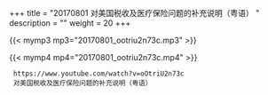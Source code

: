 +++
title = "20170801  对美国税收及医疗保险问题的补充说明（粤语） "
description = ""
weight = 20
+++

{{< mymp3 mp3="20170801_ootriu2n73c.mp3" >}}

{{< mymp4 mp4="20170801_ootriu2n73c.mp4" >}}

     https://www.youtube.com/watch?v=oOtriU2n73c 
     对美国税收及医疗保险问题的补充说明（粤语） 
     

